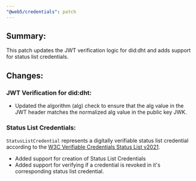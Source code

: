 ```yaml
---
"@web5/credentials": patch
---
```


## Summary:
This patch updates the JWT verification logic for did:dht and adds support for status list credentials.

## Changes:
### JWT Verification for did:dht:

* Updated the algorithm (alg) check to ensure that the alg value in the JWT header matches the normalized alg value in the public key JWK.

### Status List Credentials:

`StatusListCredential` represents a digitally verifiable status list credential according to the
[W3C Verifiable Credentials Status List v2021](https://www.w3.org/community/reports/credentials/CG-FINAL-vc-status-list-2021-20230102/).

* Added support for creation of Status List Credentials
* Added support for verifying if a credential is revoked in it's corresponding status list credential.
